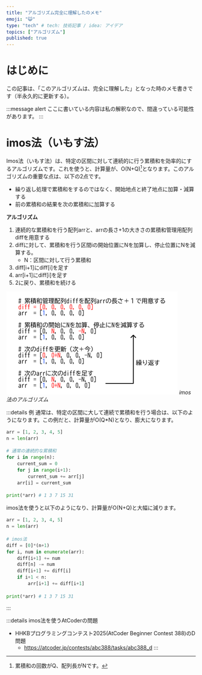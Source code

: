 ```yaml
---
title: "アルゴリズム完全に理解したのメモ"
emoji: "😺"
type: "tech" # tech: 技術記事 / idea: アイデア
topics: ["アルゴリズム"]
published: true
---
```

# はじめに
この記事は、「このアルゴリズムは、完全に理解した」となった時のメモ書きです（半永久的に更新する）。

:::message alert
ここに書いている内容は私の解釈なので、間違っている可能性があります。
:::

# imos法（いもす法）
Imos法（いもす法）は、特定の区間に対して連続的に行う累積和を効率的にするアルゴリズムです。これを使うと、計算量が、O(N+Q)[^1]となります。このアルゴリズムの重要な点は、以下の2点です。
- 繰り返し処理で累積和をするのではなく、開始地点と終了地点に加算・減算する
- 前の累積和の結果を次の累積和に加算する

**アルゴリズム**
1. 連続的な累積和を行う配列arrと、arrの長さ+1の大きさの累積和管理用配列diffを用意する
2. diffに対して、累積和を行う区間iの開始位置にNを加算し、停止位置にNを減算する。
   - N：区間に対して行う累積和
3. diff[i+1]にdiff[i]を足す
4. arr[i+1]にdiff[i]を足す
5. 2に戻り、累積和を続ける

![imos](/images/articles/memorandum-algorithm_completely_understand/imoshou.png)
*imos法のアルゴリズム*

:::details 例
通常は、特定の区間に大して連続で累積和を行う場合は、以下のようになります。この例だと、計算量がO(Q*N)となり、膨大になります。
```python
arr = [1, 2, 3, 4, 5]
n = len(arr)

# 通常の連続的な累積和
for i in range(n):
    current_sum = 0
    for j in range(i+1):
        current_sum += arr[j]
    arr[i] = current_sum

print(*arr) # 1 3 7 15 31
```

imos法を使うと以下のようになり、計算量がO(N+Q)と大幅に減ります。
```python
arr = [1, 2, 3, 4, 5]
n = len(arr)

# imos法
diff = [0]*(n+1)
for i, num in enumerate(arr):
    diff[i+1] += num
    diff[n] -= num
    diff[i+1] += diff[i]
    if i+1 < n:
        arr[i+1] += diff[i+1]

print(*arr) # 1 3 7 15 31
```
:::

:::details imos法を使うAtCoderの問題
- HHKBプログラミングコンテスト2025(AtCoder Beginner Contest 388)のD問題
  - https://atcoder.jp/contests/abc388/tasks/abc388_d
:::







[^1]: 累積和の回数がQ、配列長がNです。